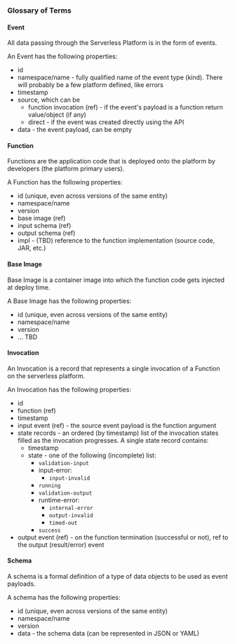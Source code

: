 ### Glossary of Terms

#### Event
All data passing through the Serverless Platform is in the form of events. 

An Event has the following properties:
- id
- namespace/name - fully qualified name of the event type (kind). There will probably be a few platform defined, like errors
- timestamp
- source, which can be
  - function invocation (ref) - if the event's payload is a function return value/object (if any)
  - direct - if the event was created directly using the API
- data - the event payload, can be empty

#### Function
Functions are the application code that is deployed onto the platform by developers (the platform primary users). 

A Function has the following properties:
- id (unique, even across versions of the same entity)
- namespace/name
- version
- base image (ref) 
- input schema (ref)
- output schema (ref)
- impl - (TBD) reference to the function implementation (source code, JAR, etc.)

#### Base Image
Base Image is a container image into which the function code gets injected at deploy time. 

A Base Image has the following properties: 
- id (unique, even across versions of the same entity)
- namespace/name
- version
- ... TBD

#### Invocation
An Invocation is a record that represents a single invocation of a Function on the serverless platform. 

An Invocation has the following properties:
- id
- function (ref)
- timestamp
- input event (ref) - the source event payload is the function argument
- state records - an ordered (by timestamp) list of the invocation states filled as the invocation progresses.
  A single state record contains:
  - timestamp
  - state - one of the following (incomplete) list:
    - `validation-input`
    - input-error:
      - `input-invalid`
    - `running`
    - `validation-output`
    - runtime-error:
      - `internal-error`
      - `output-invalid`
      - `timed-out`
    - `success`
- output event (ref) - on the function termination (successful or not), ref to the output (result/error) event

#### Schema
A schema is a formal definition of a type of data objects to be used as event payloads. 

A schema has the following properties:
- id (unique, even across versions of the same entity)
- namespace/name
- version
- data - the schema data (can be represented in JSON or YAML)
